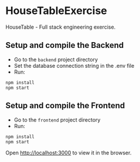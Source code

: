 # HouseTableExercise
HouseTable - Full stack engineering exercise.

## Setup and compile the Backend
- Go to the `backend` project directory
- Set the database connection string in the .env file
- Run:

```
npm install
npm start
```

## Setup and compile the Frontend
- Go to the `frontend` project directory
- Run:

```
npm install
npm start
```

Open [http://localhost:3000](http://localhost:3000) to view it in the browser.
